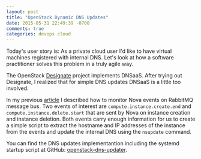 ```yaml
---
layout: post
title: "OpenStack Dynamic DNS Updates"
date: 2015-05-31 22:49:39 -0700
comments: true
categories: devops cloud
---
```


Today's user story is: As a private cloud user I'd like to have virtual machines registered with internal DNS. Let's look at how a software practitioner solves this problem in a truly agile way.

<!-- more -->

The OpenStack [Designate](https://wiki.openstack.org/wiki/Designate "Designate") project implements DNSaaS. After trying out Designate, I realized that for simple DNS updates DNSaaS is a little too involved.

In my previous [article](/blog/2015/05/25/openstack-nova-notifications-subscriber "OpenStack Nova Notifications Subscriber") I described how to monitor Nova events on RabbitMQ message bus. Two events of interest are `compute.instance.create.end` and `compute.instance.delete.start` that are sent by Nova on instance creation and instance deletion. Both events carry enough information for us to create a simple script to extract the hostname and IP addresses of the instance from the events and update the internal DNS using the `nsupdate` command.

You can find the DNS updates implementantion including the systemd startup script at GitHub: [openstack-dns-updater](https://github.com/noseka1/openstack-dns-updater "openstack-dns-updater").
